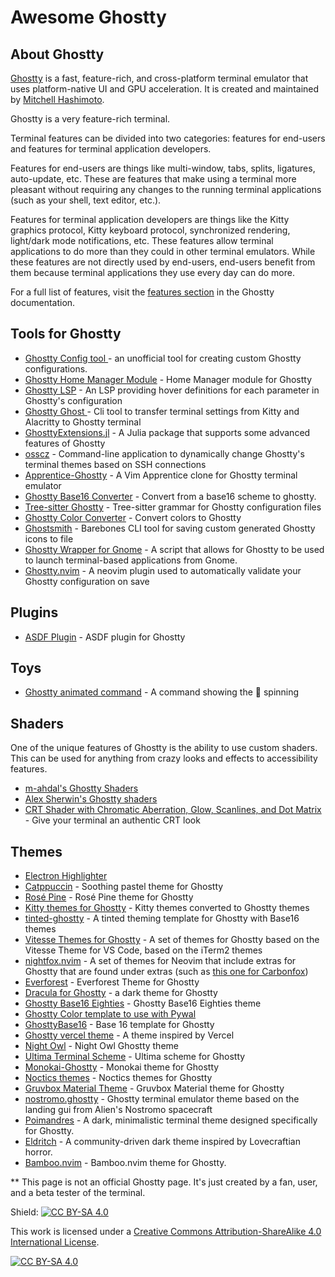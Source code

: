 # Awesome Ghostty

## About Ghostty
[Ghostty](https://ghostty.org/) is a fast, feature-rich, and cross-platform terminal emulator that uses platform-native UI and GPU acceleration. It is created and maintained by [Mitchell Hashimoto](https://github.com/mitchellh).

Ghostty is a very feature-rich terminal.

Terminal features can be divided into two categories: features for end-users and features for terminal application developers.

Features for end-users are things like multi-window, tabs, splits, ligatures, auto-update, etc. These are features that make using a terminal more pleasant without requiring any changes to the running terminal applications (such as your shell, text editor, etc.).

Features for terminal application developers are things like the Kitty graphics protocol, Kitty keyboard protocol, synchronized rendering, light/dark mode notifications, etc. These features allow terminal applications to do more than they could in other terminal emulators. While these features are not directly used by end-users, end-users benefit from them because terminal applications they use every day can do more.

For a full list of features, visit the [features section](https://ghostty.org/docs/features) in the Ghostty documentation.

## Tools for Ghostty
* [Ghostty Config tool ](https://ghostty.zerebos.com/) - an unofficial tool for creating custom Ghostty configurations.
* [Ghostty Home Manager Module](https://github.com/clo4/ghostty-hm-module) - Home Manager module for Ghostty
* [Ghostty LSP](https://github.com/matthewmturner/ghostty-lsp) - An LSP providing hover definitions for each parameter in Ghostty's configuration
* [Ghostty Ghost ](https://github.com/gambithunt/ghostty-ghost) - Cli tool to transfer terminal settings from Kitty and Alacritty to Ghostty terminal
* [GhosttyExtensions.jl](https://github.com/piechologist/GhosttyExtensions.jl) - A Julia package that supports some advanced features of Ghostty
* [osscz](https://github.com/kontza/osscz) - Command-line application to dynamically change Ghostty's terminal themes based on SSH connections
* [Apprentice-Ghostty](https://github.com/ethanfrogers/apprentice-ghostty) - A Vim Apprentice clone for Ghostty terminal emulator
* [Ghostty Base16 Converter](https://github.com/l0go/ghostty-base16-converter) - Convert from a base16 scheme to ghostty.
* [Tree-sitter Ghostty](https://github.com/bezhermoso/tree-sitter-ghostty) - Tree-sitter grammar for Ghostty configuration files
* [Ghostty Color Converter](https://github.com/almonk/ghostty-color-converter) - Convert colors to Ghostty
* [Ghostsmith](https://github.com/vandorsx/ghostsmith) - Barebones CLI tool for saving custom generated Ghostty icons to file
* [Ghostty Wrapper for Gnome](https://github.com/lucas-yotsui/Ghostty-Wrapper-for-Gnome) - A script that allows for Ghostty to be used to launch terminal-based applications from Gnome.
* [Ghostty.nvim](https://github.com/isak102/ghostty.nvim) - A neovim plugin used to automatically validate your Ghostty configuration on save

## Plugins
* [ASDF Plugin](https://github.com/ilvez/asdf-ghostty) - ASDF plugin for Ghostty

## Toys
* [Ghostty animated command](https://github.com/lukeshere/ghostty-animation-command) - A command showing the 👻 spinning

## Shaders
One of the unique features of Ghostty is the ability to use custom shaders. This can be used for anything from crazy looks and effects to accessibility features.

* [m-ahdal's Ghostty Shaders](https://github.com/m-ahdal/ghostty-shaders)
* [Alex Sherwin's Ghostty shaders](https://github.com/alex-sherwin/my-ghostty-shaders)
* [CRT Shader with Chromatic Aberration, Glow, Scanlines, and Dot Matrix](https://github.com/luiscarlospando/crt-shader-with-chromatic-aberration-glow-scanlines-dot-matrix) - Give your terminal an authentic CRT look

## Themes
* [Electron Highlighter](https://github.com/electron-highlighter/ghostty)
* [Catppuccin](https://github.com/catppuccin/ghostty) - Soothing pastel theme for Ghostty
* [Rosé Pine](https://github.com/rose-pine/ghostty) - Rosé Pine theme for Ghostty
* [Kitty themes for Ghostty](https://github.com/hroi/ghostty-themes) - Kitty themes converted to Ghostty themes
* [tinted-ghostty](https://github.com/bezhermoso/tinted-ghostty) - A tinted theming template for Ghostty with Base16 themes
* [Vitesse Themes for Ghostty](https://github.com/hamlim/vitesse-ghostty-theme) - A set of themes for Ghostty based on the Vitesse Theme for VS Code, based on the iTerm2 themes
* [nightfox.nvim](https://github.com/EdenEast/nightfox.nvim/) - A set of themes for Neovim that include extras for Ghostty that are found under extras (such as [this one for Carbonfox](https://github.com/EdenEast/nightfox.nvim/blob/main/extra/carbonfox/carbonfox.ghostty))
* [Everforest](https://github.com/jrswab/ghostty-everforest) - Everforest Theme for Ghostty
* [Dracula for Ghostty](https://github.com/MohamedElashri/ghostty-dracula) - a dark theme for Ghostty
* [Ghostty Base16 Eighties](https://github.com/troyanov/ghostty-base16-eighties) - Ghostty Base16 Eighties theme
* [Ghostty Color template to use with Pywal](https://gist.github.com/strlrd-29/c7dfed495d194fabc077956d7919c470)
* [GhosttyBase16](https://github.com/RGBCube/GhosttyBase16) - Base 16 template for Ghostty
* [Ghostty vercel theme](https://github.com/chungweileong94/ghostty-vercel-theme) - A theme inspired by Vercel
* [Night Owl](https://github.com/ssong/night-owl-ghostty-theme) - Night Owl Ghostty theme
* [Ultima Terminal Scheme](https://github.com/egorlem/ultima.terminals-scheme/tree/main/ghostty) - Ultima scheme for Ghostty
* [Monokai-Ghostty](https://github.com/Kirlovon/monokai-ghostty) - Monokai theme for Ghostty
* [Noctics themes](https://github.com/EastSun5566/ghostty-noctis-themes) - Noctics themes for Ghostty
* [Gruvbox Material Theme](https://github.com/dot-1q/gruvbox-material-ghostty) - Gruvbox Material theme for Ghostty
* [nostromo.ghostty](https://github.com/Nostromo-UI/nostromo.ghostty) - Ghostty terminal emulator theme based on the landing gui from Alien's Nostromo spacecraft
* [Poimandres](https://github.com/lorrehuggan/ghostty_poimandres_theme) - A dark, minimalistic terminal theme designed specifically for Ghostty.
* [Eldritch](https://github.com/eldritch-theme/ghostty) - A community-driven dark theme inspired by Lovecraftian horror.
* [Bamboo.nvim](https://github.com/ribru17/bamboo.nvim/tree/master/extras/ghostty) - Bamboo.nvim theme for Ghostty.


** This page is not an official Ghostty page. It's just created by a fan, user, and a beta tester of the terminal.

Shield: [![CC BY-SA 4.0][cc-by-sa-shield]][cc-by-sa]

This work is licensed under a
[Creative Commons Attribution-ShareAlike 4.0 International License][cc-by-sa].

[![CC BY-SA 4.0][cc-by-sa-image]][cc-by-sa]

[cc-by-sa]: http://creativecommons.org/licenses/by-sa/4.0/
[cc-by-sa-image]: https://licensebuttons.net/l/by-sa/4.0/88x31.png
[cc-by-sa-shield]: https://img.shields.io/badge/License-CC%20BY--SA%204.0-lightgrey.svg
